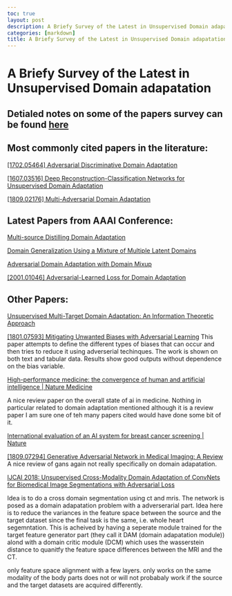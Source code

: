 ```yaml
---
toc: true
layout: post
description: A Briefy Survey of the Latest in Unsupervised Domain adapatation
categories: [markdown]
title: A Briefy Survey of the Latest in Unsupervised Domain adapatation
---
```


# A Briefy Survey of the Latest in Unsupervised Domain adapatation

## Detialed notes on some of the papers survey can be found [here](_2020-02-17-multisource_distilling_DA.md)


Most commonly cited papers in the literature: 
-

[[1702.05464] Adversarial Discriminative Domain Adaptation](https://arxiv.org/abs/1702.05464)

[[1607.03516] Deep Reconstruction-Classification Networks for Unsupervised Domain Adaptation](https://arxiv.org/abs/1607.03516)

[[1809.02176] Multi-Adversarial Domain Adaptation](https://arxiv.org/abs/1809.02176)


Latest Papers from AAAI Conference: 
-

[Multi-source Distilling Domain Adaptation](_2020-02-17-multisource_distilling_DA.md)

[Domain Generalization Using a Mixture of Multiple Latent Domains](_2020-02-17-multisource_distilling_DA.md)

[Adversarial Domain Adaptation with Domain Mixup](_2020-02-17-multisource_distilling_DA.md)

[[2001.01046] Adversarial-Learned Loss for Domain Adaptation](https://arxiv.org/abs/2001.01046)

Other Papers: 
-

[Unsupervised Multi-Target Domain Adaptation: An Information Theoretic Approach](_2020-02-17-multisource_distilling_DA.md)


[[1801.07593] Mitigating Unwanted Biases with Adversarial Learning](https://arxiv.org/abs/1801.07593)
This paper attempts to define the different types of biases that can occur and then tries to reduce it using adverserial techinques. The work is shown on both text and tabular data. Results show good outputs without dependence on the bias variable. 

[High-performance medicine: the convergence of human and artificial intelligence \| Nature Medicine](https://www.nature.com/articles/s41591-018-0300-7)

A nice review paper on the overall state of ai in medicine. Nothing in particular related to domain adaptation mentioned although it is a review paper I am sure one of teh many papers cited would have done some bit of it. 


[International evaluation of an AI system for breast cancer screening \| Nature](https://www.nature.com/articles/s41586-019-1799-6)


[[1809.07294] Generative Adversarial Network in Medical Imaging: A Review](https://arxiv.org/abs/1809.07294)
A nice review of gans again not really specifically on domain adapatation. 


[IJCAI 2018: Unsupervised Cross-Modality Domain Adaptation of ConvNets for Biomedical Image Segmentations with Adversarial Loss](https://www.ijcai.org/Proceedings/2018/0096.pdf)

Idea is to do a cross domain segmentation using ct and mris. The network is posed as a domain adapatation problem with a adverserarial part. Idea here is to reduce the variances in the feature space between the source and the target dataset since the final task is the same, i.e. whole heart segemntation. This is acheived by having a seperate module trained for the target feature generator part (they call it DAM (domain adapatation module)) alond with a domain critic module (DCM) which uses the wasserstein distance to quanitfy the feature space differences between the MRI and the CT. 

only feature space alignment with a few layers. only works on the same modality of the body parts does not or will not probabaly work if the source and the target datasets are acquired differently. 
